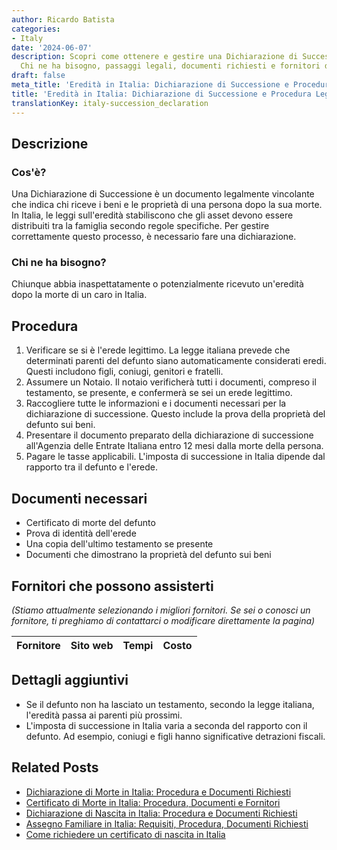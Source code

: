 ```yaml
---
author: Ricardo Batista
categories:
- Italy
date: '2024-06-07'
description: Scopri come ottenere e gestire una Dichiarazione di Successione in Italia.
  Chi ne ha bisogno, passaggi legali, documenti richiesti e fornitori di assistenza.
draft: false
meta_title: 'Eredità in Italia: Dichiarazione di Successione e Procedura Legale'
title: 'Eredità in Italia: Dichiarazione di Successione e Procedura Legale'
translationKey: italy-succession_declaration
---
```



## Descrizione
### Cos'è?
Una Dichiarazione di Successione è un documento legalmente vincolante che indica chi riceve i beni e le proprietà di una persona dopo la sua morte. In Italia, le leggi sull'eredità stabiliscono che gli asset devono essere distribuiti tra la famiglia secondo regole specifiche. Per gestire correttamente questo processo, è necessario fare una dichiarazione.

### Chi ne ha bisogno?
Chiunque abbia inaspettatamente o potenzialmente ricevuto un'eredità dopo la morte di un caro in Italia.

## Procedura
1. Verificare se si è l'erede legittimo. La legge italiana prevede che determinati parenti del defunto siano automaticamente considerati eredi. Questi includono figli, coniugi, genitori e fratelli.
2. Assumere un Notaio. Il notaio verificherà tutti i documenti, compreso il testamento, se presente, e confermerà se sei un erede legittimo.
3. Raccogliere tutte le informazioni e i documenti necessari per la dichiarazione di successione. Questo include la prova della proprietà del defunto sui beni.
4. Presentare il documento preparato della dichiarazione di successione all'Agenzia delle Entrate Italiana entro 12 mesi dalla morte della persona.
5. Pagare le tasse applicabili. L'imposta di successione in Italia dipende dal rapporto tra il defunto e l'erede.

## Documenti necessari
- Certificato di morte del defunto
- Prova di identità dell'erede
- Una copia dell'ultimo testamento se presente
- Documenti che dimostrano la proprietà del defunto sui beni

## Fornitori che possono assisterti

_(Stiamo attualmente selezionando i migliori fornitori. Se sei o conosci un fornitore, ti preghiamo di contattarci o modificare direttamente la pagina)_

| Fornitore       |     Sito web    |     Tempi        |       Costo      |
| --------------- | --------------- |  :-------------: | :-------------: |
## Dettagli aggiuntivi
- Se il defunto non ha lasciato un testamento, secondo la legge italiana, l'eredità passa ai parenti più prossimi.
- L'imposta di successione in Italia varia a seconda del rapporto con il defunto. Ad esempio, coniugi e figli hanno significative detrazioni fiscali.


## Related Posts

- [Dichiarazione di Morte in Italia: Procedura e Documenti Richiesti](https://tramitit.com/it/guides/italy/denuncia_di_morte/)
- [Certificato di Morte in Italia: Procedura, Documenti e Fornitori](https://tramitit.com/it/guides/italy/richiesta_certificato_di_morte/)
- [Dichiarazione di Nascita in Italia: Procedura e Documenti Richiesti](https://tramitit.com/it/guides/italy/denuncia_di_nascita/)
- [Assegno Familiare in Italia: Requisiti, Procedura, Documenti Richiesti](https://tramitit.com/it/guides/italy/richiesta_assegno_per_il_nucleo_familiare/)
- [Come richiedere un certificato di nascita in Italia](https://tramitit.com/it/guides/italy/richiesta_certificato_di_nascita/)